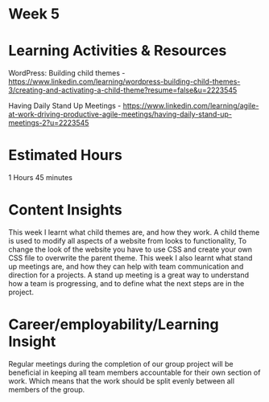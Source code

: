 # Week 5



# Learning Activities & Resources
WordPress: Building child themes - https://www.linkedin.com/learning/wordpress-building-child-themes-3/creating-and-activating-a-child-theme?resume=false&u=2223545

Having Daily Stand Up Meetings - https://www.linkedin.com/learning/agile-at-work-driving-productive-agile-meetings/having-daily-stand-up-meetings-2?u=2223545




# Estimated Hours
1 Hours 45 minutes



# Content Insights 

This week I learnt what child themes are, and how they work. A child theme is used to modify all aspects of a website from looks to functionality, To change the look of the website you have to use CSS and create your own CSS file to overwrite the parent theme. This week I also learnt what stand up meetings are, and how they can help with team communication and direction for a projects. A stand up meeting is a great way to understand how a team is progressing, and to define what the next steps are in the project. 

# Career/employability/Learning Insight
Regular meetings during the completion of our group project will be beneficial in keeping all team members accountable for their own section of work. Which means that the work should be split evenly between all members of the group.

